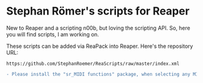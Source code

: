 # Stephan Römer's scripts for Reaper

New to Reaper and a scripting n00b, but loving the scripting API. So, here you will find scripts, I am working on.

These scripts can be added via ReaPack into Reaper. Here's the repository URL:

```
https://github.com/StephanRoemer/ReaScripts/raw/master/index.xml
```

```diff
- Please install the "sr_MIDI functions" package, when selecting any MIDI Editor scripts. Most of the functions are stored in this file and some scripts won't work without it!
```
